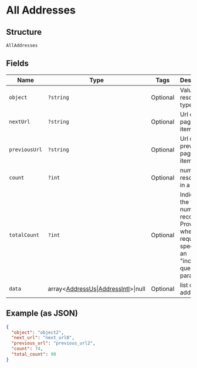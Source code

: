 
# All Addresses

## Structure

`AllAddresses`

## Fields

| Name | Type | Tags | Description | Getter | Setter |
|  --- | --- | --- | --- | --- | --- |
| `object` | `?string` | Optional | Value is resource type. | getObject(): ?string | setObject(?string object): void |
| `nextUrl` | `?string` | Optional | Url of next page of items in list. | getNextUrl(): ?string | setNextUrl(?string nextUrl): void |
| `previousUrl` | `?string` | Optional | Url of previous page of items in list. | getPreviousUrl(): ?string | setPreviousUrl(?string previousUrl): void |
| `count` | `?int` | Optional | number of resources in a set | getCount(): ?int | setCount(?int count): void |
| `totalCount` | `?int` | Optional | Indicates the total number of records. Provided when the request specifies an "include" query parameter | getTotalCount(): ?int | setTotalCount(?int totalCount): void |
| `data` | array<[AddressUs](../../doc/models/address-us.md)\|[AddressIntl](../../doc/models/address-intl.md)>\|null | Optional | list of addresses | getData(): ?array | setData(?array data): void |

## Example (as JSON)

```json
{
  "object": "object2",
  "next_url": "next_url0",
  "previous_url": "previous_url2",
  "count": 74,
  "total_count": 90
}
```

